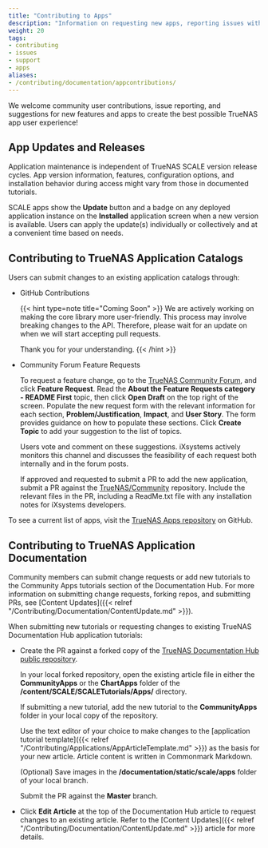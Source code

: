 ```yaml
---
title: "Contributing to Apps"
description: "Information on requesting new apps, reporting issues with or making changes to existing apps."
weight: 20
tags:
- contributing
- issues
- support
- apps
aliases:
- /contributing/documentation/appcontributions/
---
```



We welcome community user contributions, issue reporting, and suggestions for new features and apps to create the best possible TrueNAS app user experience!

## App Updates and Releases
Application maintenance is independent of TrueNAS SCALE version release cycles.
App version information, features, configuration options, and installation behavior during access might vary from those in documented tutorials.

SCALE apps show the **Update** button and a badge on any deployed application instance on the **Installed** application screen when a new version is available.
Users can apply the update(s) individually or collectively and at a convenient time based on needs.

## Contributing to TrueNAS Application Catalogs
Users can submit changes to an existing application catalogs through:

* GitHub Contributions

  {{< hint type=note title="Coming Soon" >}}
  We are actively working on making the core library more user-friendly. This process may involve breaking changes to the API. Therefore, please wait for an update on when we will start accepting pull requests.

  Thank you for your understanding.
  {{< /hint >}}

* Community Forum Feature Requests

  To request a feature change, go to the [TrueNAS Community Forum](https://forums.truenas.com/), and click **Feature Request**.
  Read the **About the Feature Requests category - README First** topic, then click **Open Draft** on the top right of the screen.
  Populate the new request form with the relevant information for each section, **Problem/Justification**, **Impact**, and **User Story**.
  The form provides guidance on how to populate these sections.
  Click **Create Topic** to add your suggestion to the list of topics.

  Users vote and comment on these suggestions.
  iXsystems actively monitors this channel and discusses the feasibility of each request both internally and in the forum posts.

  If approved and requested to submit a PR to add the new application, submit a PR against the [TrueNAS/Community](https://github.com/truenas/charts/tree/master/community) repository.
  Include the relevant files in the PR, including a ReadMe.txt file with any installation notes for iXsystems developers.

To see a current list of apps, visit the [TrueNAS Apps repository](https://github.com/truenas/apps) on GitHub.

## Contributing to TrueNAS Application Documentation
Community members can submit change requests or add new tutorials to the Community Apps tutorials section of the Documentation Hub.
For more information on submitting change requests, forking repos, and submitting PRs, see [Content Updates]({{< relref "/Contributing/Documentation/ContentUpdate.md" >}}).

When submitting new tutorials or requesting changes to existing TrueNAS Documentation Hub application tutorials:
  
* Create the PR against a forked copy of the [TrueNAS Documentation Hub public repository](https://github.com/truenas/documentation/tree/master).

  In your local forked repository, open the existing article file in either the **CommunityApps** or the **ChartApps** folder of the **/content/SCALE/SCALETutorials/Apps/** directory.

  If submitting a new tutorial, add the new tutorial to the **CommunityApps** folder in your local copy of the repository.

  Use the text editor of your choice to make changes to the [application tutorial template]({{< relref "/Contributing/Applications/AppArticleTemplate.md" >}}) as the basis for your new article.
  Article content is written in Commonmark Markdown.

  (Optional) Save images in the **/documentation/static/scale/apps** folder of your local branch.

  Submit the PR against the **Master** branch.

* Click **Edit Article** at the top of the Documentation Hub article to request changes to an existing article.
  Refer to the [Content Updates]({{< relref "/Contributing/Documentation/ContentUpdate.md" >}}) article for more details.
